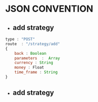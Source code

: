 # JSON CONVENTION 


- ## add strategy 
```javascript
type : "POST"
route  : "/strategy/add"
{
    back : Boolean 
    parameters  :  Array 
    currency : String
    money : Float
    time_frame : String 
}
```

- ## add strategy 